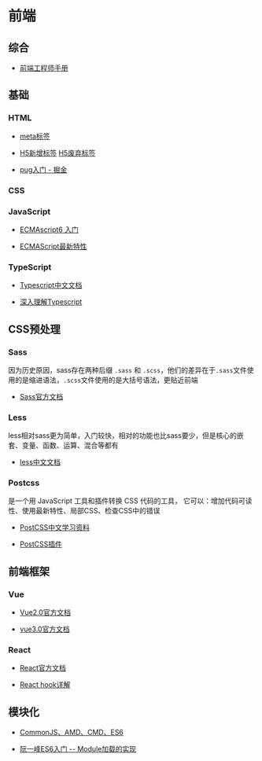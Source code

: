 # 前端

## 综合

- [前端工程师手册](https://leohxj.gitbooks.io/front-end-database/content/index.html)

## 基础

### HTML

- [meta标签](https://developer.mozilla.org/zh-CN/docs/Web/HTML/Element/meta)

- [H5新增标签](https://developer.mozilla.org/zh-CN/docs/Web/Guide/HTML/HTML5/HTML5_element_list) 
 [H5废弃标签](https://developer.mozilla.org/zh-CN/docs/Web/HTML/Element)

- [pug入门 - 掘金](https://juejin.im/post/6844903668383236104)


### CSS




### JavaScript

- [ECMAscript6 入门](https://es6.ruanyifeng.com/#docs/intro)

- [ECMAScript最新特性](https://www.ecma-international.org/publications/standards/Ecma-262.htm)


### TypeScript

- [Typescript中文文档](https://www.tslang.cn/docs/handbook/basic-types.html)

- [深入理解Typescript](https://jkchao.github.io/typescript-book-chinese/)

## CSS预处理

### Sass

因为历史原因，sass存在两种后缀 `.sass` 和 `.scss`，他们的差异在于`.sass`文件使用的是缩进语法，`.scss`文件使用的是大括号语法，更贴近前端

- [Sass官方文档](https://www.sass.hk/docs/)

### Less

less相对sass更为简单，入门较快，相对的功能也比sass要少，但是核心的嵌套、变量、函数、运算、混合等都有

- [less中文文档](https://less.bootcss.com/#%E6%A6%82%E8%A7%88)

### Postcss

是一个用 JavaScript 工具和插件转换 CSS 代码的工具， 它可以：增加代码可读性、使用最新特性、局部CSS、检查CSS中的错误

- [PostCSS中文学习资料](https://github.com/postcss/postcss/blob/master/README-cn.md)

- [PostCSS插件](https://www.postcss.parts/)

## 前端框架

### Vue

- [Vue2.0官方文档](https://cn.vuejs.org/v2/guide/)

- [vue3.0官方文档](https://v3.vuejs.org/guide/introduction.html)



### React

- [React官方文档](https://reactjs.bootcss.com/docs/getting-started.html)

- [React hook详解](https://juejin.im/post/5dbbdbd5f265da4d4b5fe57d#heading-1)


## 模块化

- [CommonJS、AMD、CMD、ES6](https://juejin.im/post/5aaa37c8f265da23945f365c)

- [阮一峰ES6入门 -- Module加载的实现](https://es6.ruanyifeng.com/#docs/module-loader)

